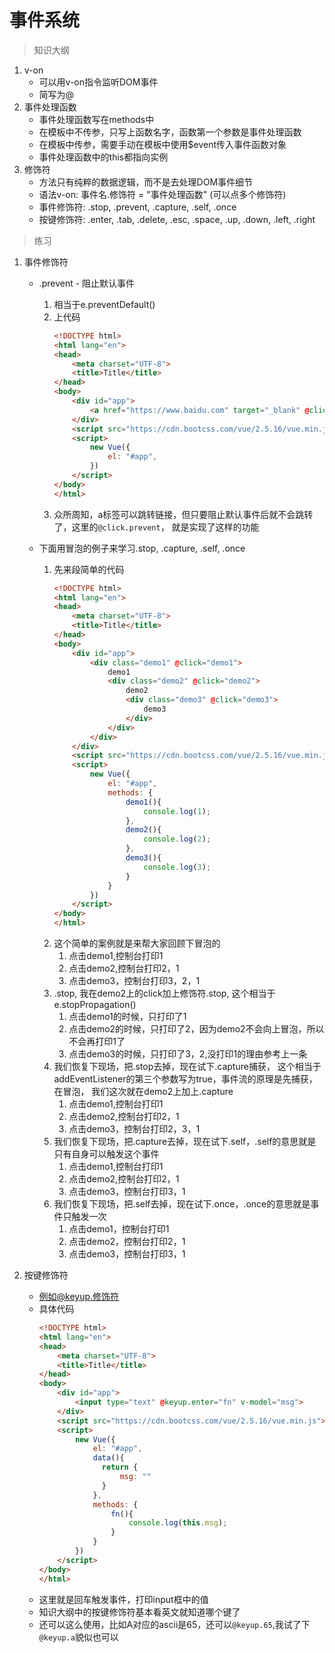 # 事件系统

> 知识大纲
1. v-on
    * 可以用v-on指令监听DOM事件
    * 简写为@
2. 事件处理函数
    * 事件处理函数写在methods中
    * 在模板中不传参，只写上函数名字，函数第一个参数是事件处理函数
    * 在模板中传参，需要手动在模板中使用$event传入事件函数对象
    * 事件处理函数中的this都指向实例
3. 修饰符
    * 方法只有纯粹的数据逻辑，而不是去处理DOM事件细节
    * 语法v-on: 事件名.修饰符 = "事件处理函数" (可以点多个修饰符)
    * 事件修饰符: .stop, .prevent, .capture, .self, .once
    * 按键修饰符: .enter, .tab, .delete, .esc, .space, .up, .down, .left, .right
    
> 练习
1. 事件修饰符
    * .prevent - 阻止默认事件
        1. 相当于e.preventDefault()    
        2. 上代码
            ```html
            <!DOCTYPE html>
            <html lang="en">
            <head>
                <meta charset="UTF-8">
                <title>Title</title>
            </head>
            <body>
                <div id="app">
                    <a href="https://www.baidu.com" target="_blank" @click.prevent>百度</a>
                </div>
                <script src="https://cdn.bootcss.com/vue/2.5.16/vue.min.js"></script>
                <script>
                    new Vue({
                        el: "#app",
                    })
                </script>
            </body>
            </html>
            ``` 
        3. 众所周知，a标签可以跳转链接，但只要阻止默认事件后就不会跳转了，这里的`@click.prevent`，
            就是实现了这样的功能 
            
    * 下面用冒泡的例子来学习.stop, .capture, .self, .once
        1. 先来段简单的代码
            ```html
            <!DOCTYPE html>
            <html lang="en">
            <head>
                <meta charset="UTF-8">
                <title>Title</title>
            </head>
            <body>
                <div id="app">
                    <div class="demo1" @click="demo1">
                        demo1
                        <div class="demo2" @click="demo2">
                            demo2
                            <div class="demo3" @click="demo3">
                                demo3
                            </div>
                        </div>
                    </div>
                </div>
                <script src="https://cdn.bootcss.com/vue/2.5.16/vue.min.js"></script>
                <script>
                    new Vue({
                        el: "#app",
                        methods: {
                            demo1(){
                                console.log(1);
                            },
                            demo2(){
                                console.log(2);
                            },
                            demo3(){
                                console.log(3);
                            }
                        }
                    })
                </script>
            </body>
            </html>
            ```  
        2. 这个简单的案例就是来帮大家回顾下冒泡的
            1. 点击demo1,控制台打印1
            2. 点击demo2,控制台打印2，1
            3. 点击demo3，控制台打印3，2，1
        3. .stop, 我在demo2上的click加上修饰符.stop, 这个相当于e.stopPropagation()   
            1. 点击demo1的时候，只打印了1
            2. 点击demo2的时候，只打印了2，因为demo2不会向上冒泡，所以不会再打印1了           
            3. 点击demo3的时候，只打印了3，2,没打印1的理由参考上一条
        4. 我们恢复下现场，把.stop去掉，现在试下.capture捕获，
            这个相当于addEventListener的第三个参数写为true，事件流的原理是先捕获，在冒泡，
            我们这次就在demo2上加上.capture
            1. 点击demo1,控制台打印1
            2. 点击demo2,控制台打印2，1
            3. 点击demo3，控制台打印2，3，1
        5. 我们恢复下现场，把.capture去掉，现在试下.self，.self的意思就是只有自身可以触发这个事件
            1. 点击demo1,控制台打印1
            2. 点击demo2,控制台打印2，1
            3. 点击demo3，控制台打印3，1 
        6. 我们恢复下现场，把.self去掉，现在试下.once，.once的意思就是事件只触发一次  
            1. 点击demo1，控制台打印1
            2. 点击demo2，控制台打印2，1
            3. 点击demo3，控制台打印3，1      
            
2. 按键修饰符
    * 例如@keyup.修饰符
    * 具体代码
        ```html
        <!DOCTYPE html>
        <html lang="en">
        <head>
            <meta charset="UTF-8">
            <title>Title</title>
        </head>
        <body>
            <div id="app">
                <input type="text" @keyup.enter="fn" v-model="msg">
            </div>
            <script src="https://cdn.bootcss.com/vue/2.5.16/vue.min.js"></script>
            <script>
                new Vue({
                    el: "#app",
                    data(){
                      return {
                          msg: ""
                      }
                    },
                    methods: {
                        fn(){
                            console.log(this.msg);
                        }
                    }
                })
            </script>
        </body>
        </html>
        ```
    * 这里就是回车触发事件，打印input框中的值
    * 知识大纲中的按键修饰符基本看英文就知道哪个键了
    * 还可以这么使用，比如A对应的ascii是65，还可以`@keyup.65`,我试了下`@keyup.a`貌似也可以    
                
                
          